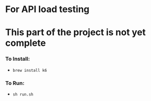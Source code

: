 # For API load testing
# This part of the project is not yet complete

### To Install:
- `brew install k6`

### To Run:
- `sh run.sh`
